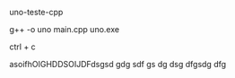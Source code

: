 uno-teste-cpp

g++ -o uno main.cpp
uno.exe

ctrl + c


asoifhOIGHDDSOIJDFdsgsd
gdg
sdf
gs
dg
dsg
dfgsdg
dfg
